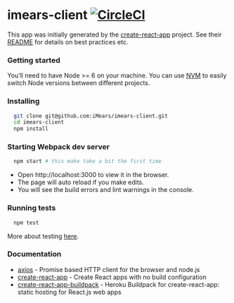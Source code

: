 # imears-client [![CircleCI](https://circleci.com/gh/iMears/imears-client/tree/master.svg?style=svg)](https://circleci.com/gh/iMears/imears-client/tree/master)

This app was initially generated by the [create-react-app](https://github.com/facebookincubator/create-react-app) project.
See their [README](https://github.com/facebookincubator/create-react-app/blob/master/README.md) for details on best practices etc.


### Getting started

You’ll need to have Node >= 6 on your machine.
You can use [NVM](https://github.com/creationix/nvm#installation) to easily switch Node versions between different projects.


### Installing

```bash
  git clone git@github.com:iMears/imears-client.git
  cd imears-client
  npm install
```


### Starting Webpack dev server

```bash
  npm start # this make take a bit the first time
```

- Open http://localhost:3000 to view it in the browser.
- The page will auto reload if you make edits.
- You will see the build errors and lint warnings in the console.


### Running tests

```bash
  npm test
```
More about testing [here](https://github.com/facebookincubator/create-react-app/blob/master/packages/react-scripts/template/README.md#running-tests).


### Documentation

- [axios](https://github.com/mzabriskie/axios) - Promise based HTTP client for the browser and node.js
- [create-react-app](https://github.com/facebookincubator/create-react-app) - Create React apps with no build configuration
- [create-react-app-buildpack](https://github.com/mars/create-react-app-buildpack#requires) - Heroku Buildpack for create-react-app: static hosting for React.js web apps
